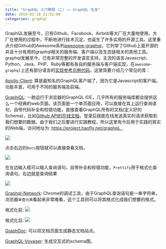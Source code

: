 ```yaml
---
title: "GraphQL 入门教程（二）—— GraphQL 生态"
date: 2019-03-18 21:52:00
categories: graphql
---
```


GraphQL发展至今，已有Github、Facebook、Airbnb等大厂在大量地使用，大厂在使用的过程中，不断地进行技术沉淀，也诞生了许多实用的开源工具。这里重点介绍Github的Awesome系列[awesome-graphql](https://github.com/chentsulin/awesome-graphql)，它列举了Github上面开源的并且十分有用的graphql相关的服务端、客户端以及生态链相关的其他工具。graphql发展至今，已有非常完整的开发语言支持，主流的语言Javascript、Python、Java、PHP、Ruby等都有各自的服务端与客户端实现，在`awesome-graphql`上还有部分语言的[实现参考示例代码](https://github.com/chentsulin/awesome-graphql#example)。这里简要介绍几个常见的库：

[Apollo-Client](https://github.com/apollographql/apollo-client): 算是最知名的GraphQL客户端了，因为它是Javascript的客户端。功能丰富，可用于不同的服务端及前端。

[GraphiQL](https://github.com/graphql/graphiql): 一款运行于浏览器的GraphQL IDE，几乎所有的服务端库都会提供这么一个经典的web页面。该页面是一个单页面应用，可以直接在其上运行查询语句，自带代码补全和校错功能，直接查看GraphQL所有的文档(定义好的Schema)，比如[Github API的在线文档](https://developer.github.com/v4/explorer/)，登录后就能在线发送真实的请求获取到我们想要的数据。由于我们之后要进行实践教程，所以这里有今后用于实践的真实的Web端，访问地址为: https://project.haofly.net/graphql。

![](https://haofly.net/uploads/graphql-tutorial-2_01.png)

<!--more-->

点击右边的`Docs`按钮就可以直接查看文档，

![](https://haofly.net/uploads/graphql-tutorial-2_02.png)

在左边输入框可以输入查询语句，自带补全和校错功能，`Prettify`用于格式化查询语句。右边就是查询结果

![](https://haofly.net/uploads/graphql-tutorial-2_03.png)

[Graphql-Network](https://github.com/Ghirro/graphql-network): Chrome的调试工具，由于GraphQL查询语句是一串字符串，浏览器`审查元素`看起来非常难看，这个工具则可以将其格式化成我们想要的格式。

格式化前: ![](https://haofly.net/uploads/graphql-tutorial-2_04.png)

格式化后: ![](https://haofly.net/uploads/graphql-tutorial-2_05.png)

[GraphDoc](https://github.com/2fd/graphdoc): 可以将文档页面生成静态文档站点。

[GraphQL-Voyager](https://github.com/APIs-guru/graphql-voyager): 生成交互式的schema图。


